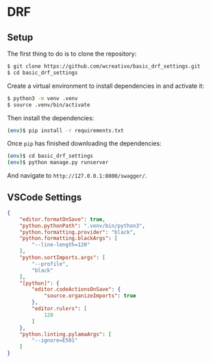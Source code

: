 # DRF

## Setup

The first thing to do is to clone the repository:

```sh
$ git clone https://github.com/wcreativo/basic_drf_settings.git
$ cd basic_drf_settings
```

Create a virtual environment to install dependencies in and activate it:

```sh
$ python3 -m venv .venv
$ source .venv/bin/activate
```

Then install the dependencies:

```sh
(env)$ pip install -r requirements.txt
```

Once `pip` has finished downloading the dependencies:
```sh
(env)$ cd basic_drf_settings
(env)$ python manage.py runserver
```
And navigate to `http://127.0.0.1:8000/swagger/`.

## VSCode Settings

```json
{
    "editor.formatOnSave": true,
    "python.pythonPath": ".venv/bin/python3",
    "python.formatting.provider": "black",
    "python.formatting.blackArgs": [
        "--line-length=120"
    ],
    "python.sortImports.args": [
        "--profile",
        "black"
    ],
    "[python]": {
        "editor.codeActionsOnSave": {
            "source.organizeImports": true
        },
        "editor.rulers": [
            120
        ]
    },
    "python.linting.pylamaArgs": [
        "--ignore=E501"
    ]
}
```